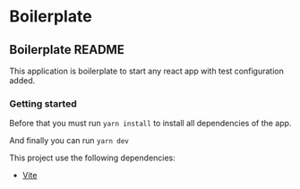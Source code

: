 # Boilerplate

## Boilerplate README

This application is boilerplate to start any react app with test configuration added.

### Getting started

Before that you must run `yarn install` to install all dependencies of the app.

And finally you can run `yarn dev`

This project use the following dependencies:

- [Vite](<https://vitejs.dev/guide/>)
